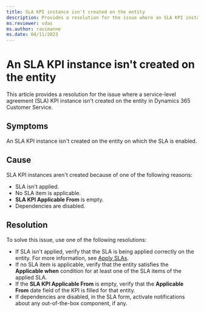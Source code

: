 ```yaml
---
title: SLA KPI instance isn't created on the entity
description: Provides a resolution for the issue where an SLA KPI instance isn't created on the entity in Dynamics 365 Customer Service.
ms.reviewer: sdas
ms.author: ravimanne
ms.date: 04/11/2023
---
```

# An SLA KPI instance isn't created on the entity

This article provides a resolution for the issue where a service-level agreement (SLA) KPI instance isn't created on the entity in Dynamics 365 Customer Service.

## Symptoms

An SLA KPI instance isn't created on the entity on which the SLA is enabled.

## Cause

SLA KPI instances aren't created because of one of the following reasons:

- SLA isn't applied.
- No SLA item is applicable.
- **SLA KPI Applicable From** is empty.
- Dependencies are disabled.

## Resolution

To solve this issue, use one of the following resolutions:

- If SLA isn't applied, verify that the SLA is being applied correctly on the entity. For more information, see [Apply SLAs](/dynamics365/customer-service/apply-slas).
- If no SLA item is applicable, verify that the entity satisfies the **Applicable when** condition for at least one of the SLA items of the applied SLA.
- If the **SLA KPI Applicable From** is empty, verify that the **Applicable From** date field of the KPI is filled for that entity.
- If dependencies are disabled, in the SLA form, activate notifications about any out-of-the-box component, if any.
